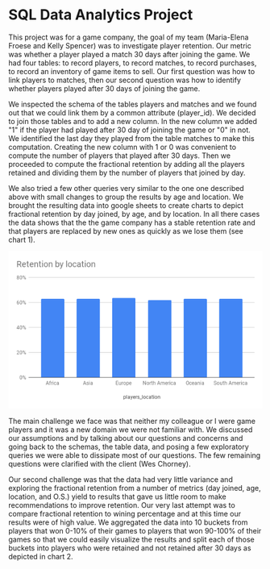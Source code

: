 # SQL Data Analytics Project

This project was for a game company, the goal of my team (Maria-Elena Froese and Kelly Spencer) was to investigate player retention. Our metric was whether a player played a match 30 days after joining the game. We had four tables: to record players, to record matches, to record purchases, to record an inventory of game items to sell. Our first question was how to link players to matches, then our second question was how to identify whether players played after 30 days of joining the game.

We inspected the schema of the tables players and matches and we found out that we could link them by a common attribute (player_id). We decided to join those tables and to add a new column. In the new column we added "1" if the player had played after 30 day of joining the game or "0" in not. We identified the last day they played from the table matches to make this computation. Creating the new column with 1 or 0 was convenient to compute the number of players that played after 30 days. Then we proceeded to compute the fractional retention by adding all the players retained and dividing them by the number of players that joined by day.

We also tried a few other queries very similar to the one one described above with small changes to group the results by age and location. We brought the resulting data into google sheets to create charts to depict fractional retention by day joined, by age, and by location. In all there cases the data shows that the the game company has a stable retention rate and that players are replaced by new ones as quickly as we lose them (see chart 1).

![Fractional retention visualization](Retentionbylocation.png)

The main challenge we face was that neither my colleague or I were game players and it was a new domain we were not familiar with. We discussed our assumptions and by talking about our questions and concerns and going back to the schemas, the table data, and posing a few exploratory queries we were able to dissipate most of our questions. The few remaining questions were clarified with the client (Wes Chorney).

Our second challenge was that the data had very little variance and exploring the fractional retention from a number of metrics (day joined, age, location, and O.S.) yield to results that gave us little room to make recommendations to improve retention. Our very last attempt was to compare fractional retention to wining percentage and at this time our results were of high value. We aggregated the data into 10 buckets from players that won 0-10% of their games to players that won 90-100% of their games so that we could easily visualize the results and split each of those buckets into players who were retained and not retained after 30 days as depicted in chart 2.
